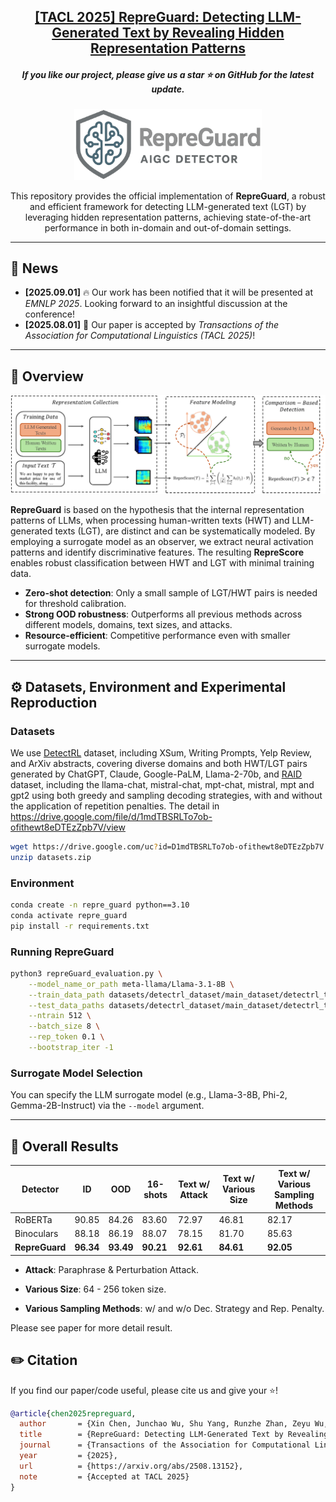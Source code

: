 <h2 align="center">
  <a href="https://github.com/NLP2CT/RepreGuard">[TACL 2025] RepreGuard: Detecting LLM-Generated Text by Revealing Hidden Representation Patterns</a>
</h2>

<h5 align="center">
  If you like our project, please give us a star ⭐ on GitHub for the latest update.
</h5>

<p align="center">
  <img src="image/RepreGuard_logo.png" alt="RepreGuard" style="width: 300px; height: auto;">
</p>

<div align="center">

This repository provides the official implementation of **RepreGuard**, a robust and efficient framework for detecting LLM-generated text (LGT) by leveraging hidden representation patterns, achieving state-of-the-art performance in both in-domain and out-of-domain settings.

</div>

---

## 📣 News

- **[2025.09.01]** 🔥 Our work has been notified that it will be presented at *EMNLP 2025*. Looking forward to an insightful discussion at the conference!
- **[2025.08.01]** 🎉 Our paper is accepted by *Transactions of the Association for Computational Linguistics (TACL 2025)*!

---

## 🧐 Overview

<img src="image/RepreGuard.png" width="1000px">

**RepreGuard** is based on the hypothesis that the internal representation patterns of LLMs, when processing human-written texts (HWT) and LLM-generated texts (LGT), are distinct and can be systematically modeled. By employing a surrogate model as an observer, we extract neural activation patterns and identify discriminative features. The resulting **RepreScore** enables robust classification between HWT and LGT with minimal training data.

- **Zero-shot detection**: Only a small sample of LGT/HWT pairs is needed for threshold calibration.
- **Strong OOD robustness**: Outperforms all previous methods across different models, domains, text sizes, and attacks.
- **Resource-efficient**: Competitive performance even with smaller surrogate models.

---

## ⚙️ Datasets, Environment and Experimental Reproduction

### Datasets

We use [DetectRL](https://github.com/NLP2CT/DetectRL) dataset, including XSum, Writing Prompts, Yelp Review, and ArXiv abstracts, covering diverse domains and both HWT/LGT pairs generated by ChatGPT, Claude, Google-PaLM, Llama-2-70b, and [RAID](https://github.com/liamdugan/raid) dataset, including the llama-chat, mistral-chat, mpt-chat, mistral, mpt and gpt2 using both greedy and sampling decoding strategies, with and without the application of repetition penalties. The detail in https://drive.google.com/file/d/1mdTBSRLTo7ob-ofithewt8eDTEzZpb7V/view
```bash
wget https://drive.google.com/uc?id=D1mdTBSRLTo7ob-ofithewt8eDTEzZpb7V
unzip datasets.zip
```


### Environment

```bash
conda create -n repre_guard python==3.10
conda activate repre_guard
pip install -r requirements.txt
```

### Running RepreGuard

```bash
python3 repreGuard_evaluation.py \
    --model_name_or_path meta-llama/Llama-3.1-8B \
    --train_data_path datasets/detectrl_dataset/main_dataset/detectrl_train_dataset_llm_type_ChatGPT.json \
    --test_data_paths datasets/detectrl_dataset/main_dataset/detectrl_test_dataset_llm_type_ChatGPT.json, datasets/detectrl_dataset/main_dataset/detectrl_test_dataset_llm_type_Google-PaLM.json, datasets/detectrl_dataset/main_dataset/detectrl_test_dataset_llm_type_Claude-instant.json, datasets/detectrl_dataset/main_dataset/detectrl_test_dataset_llm_type_Llama-2-70b.json \
    --ntrain 512 \
    --batch_size 8 \
    --rep_token 0.1 \
    --bootstrap_iter -1
```

### Surrogate Model Selection

You can specify the LLM surrogate model (e.g., Llama-3-8B, Phi-2, Gemma-2B-Instruct) via the `--model` argument.

---

## 🧪 Overall Results

| Detector      |  ID      |  OOD     | 16-shots |  Text w/ Attack | Text w/ Various Size | Text w/ Various Sampling Methods |
|---------------|----------|----------|----------|-----------------|----------------------|----------------------------------|
| RoBERTa       | 90.85    | 84.26    | 83.60    | 72.97           | 46.81                |  82.17                           |
| Binoculars    | 88.18    | 86.19    | 88.07    | 78.15           | 81.70                |  85.63                           |
| **RepreGuard**| **96.34**| **93.49**| **90.21**| **92.61**       | **84.61**            |  **92.05**                       |

- **Attack**: Paraphrase & Perturbation Attack. 

- **Various Size**: 64 - 256 token size. 

- **Various Sampling Methods**: w/ and w/o Dec. Strategy and Rep. Penalty. 

Please see paper for more detail result.

## ✏️ Citation

If you find our paper/code useful, please cite us and give your ⭐!

```bibtex
@article{chen2025repreguard,
  author       = {Xin Chen, Junchao Wu, Shu Yang, Runzhe Zhan, Zeyu Wu, Ziyang Luo, Di Wang, Min Yang, Lidia S. Chao and Derek F. Wong},
  title        = {RepreGuard: Detecting LLM-Generated Text by Revealing Hidden Representation Patterns},
  journal      = {Transactions of the Association for Computational Linguistics},
  year         = {2025},
  url          = {https://arxiv.org/abs/2508.13152},
  note         = {Accepted at TACL 2025}
}
```
